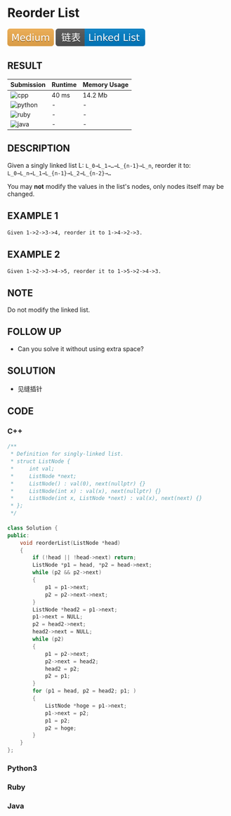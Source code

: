# Reorder List

![Medium](../../materials/-Medium-f0ad4e.svg) ![Linked_List](../../materials/链表-Linked_List-007ec6.svg)

## RESULT

| Submission                                                        | Runtime | Memory Usage |
| ----------------------------------------------------------------- | ------- | ------------ |
| ![cpp](https://img.shields.io/badge/leetcode143-cpp-f34b7d.svg)   | 40 ms   | 14.2 Mb      |
| ![python](https://img.shields.io/badge/leetcode143-py-3572A5.svg) | -       | -            |
| ![ruby](https://img.shields.io/badge/leetcode143-rb-701516.svg)   | -       | -            |
| ![java](https://img.shields.io/badge/leetcode143-java-b07219.svg) | -       | -            |

## DESCRIPTION

Given a singly linked list L: `L_0→L_1→…→L_{n-1}→L_n`,
reorder it to: `L_0→L_n→L_1→L_{n-1}→L_2→L_{n-2}→…`

You may **not** modify the values in the list's nodes, only nodes itself may be changed.

## EXAMPLE 1

```plain
Given 1->2->3->4, reorder it to 1->4->2->3.
```

## EXAMPLE 2

```plain
Given 1->2->3->4->5, reorder it to 1->5->2->4->3.
```

## NOTE

Do not modify the linked list.

## FOLLOW UP

* Can you solve it without using extra space?

## SOLUTION

* 见缝插针

## CODE

### C++

```cpp
/**
 * Definition for singly-linked list.
 * struct ListNode {
 *     int val;
 *     ListNode *next;
 *     ListNode() : val(0), next(nullptr) {}
 *     ListNode(int x) : val(x), next(nullptr) {}
 *     ListNode(int x, ListNode *next) : val(x), next(next) {}
 * };
 */

class Solution {
public:
    void reorderList(ListNode *head)
    {
        if (!head || !head->next) return;
        ListNode *p1 = head, *p2 = head->next;
        while (p2 && p2->next)
        {
            p1 = p1->next;
            p2 = p2->next->next;
        }
        ListNode *head2 = p1->next;
        p1->next = NULL;
        p2 = head2->next;
        head2->next = NULL;
        while (p2)
        {
            p1 = p2->next;
            p2->next = head2;
            head2 = p2;
            p2 = p1;
        }
        for (p1 = head, p2 = head2; p1; )
        {
            ListNode *hoge = p1->next;
            p1->next = p2;
            p1 = p2;
            p2 = hoge;
        }
    }
};
```

### Python3


### Ruby


### Java

